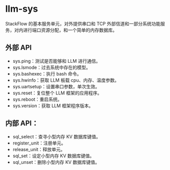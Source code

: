 # llm-sys

StackFlow 的基本服务单元，对外提供串口和 TCP 外部信道和一部分系统功能服务，对内进行端口资源分配，和一个简单的内存数据库。

## 外部 API

- sys.ping：测试是否能够和 LLM 进行通信。
- sys.lsmode：过去系统中存在的模型。
- sys.bashexec：执行 bash 命令。
- sys.hwinfo：获取 LLM 板载 cpu、内存、温度参数。
- sys.uartsetup：设置串口参数，单次生效。
- sys.reset：复位整个 LLM 框架的应用程序。
- sys.reboot：重启系统。
- sys.version：获取 LLM 框架程序版本。

## 内部 API：

- sql_select：查寻小型内存 KV 数据库键值。
- register_unit：注册单元。
- release_unit：释放单元。
- sql_set：设定小型内存 KV 数据库键值。
- sql_unset：删除小型内存 KV 数据库键值。
